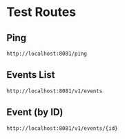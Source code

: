 # Test Routes

## Ping

`http://localhost:8081/ping`

## Events List

`http://localhost:8081/v1/events`

## Event (by ID)

`http://localhost:8081/v1/events/{id}`